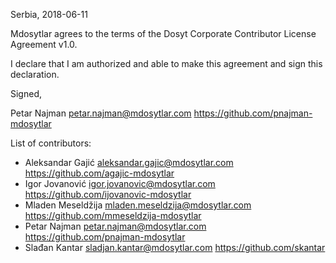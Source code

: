 Serbia, 2018-06-11

Mdosytlar agrees to the terms of the Dosyt Corporate Contributor License
Agreement v1.0.

I declare that I am authorized and able to make this agreement and sign this
declaration.

Signed,

Petar Najman petar.najman@mdosytlar.com https://github.com/pnajman-mdosytlar

List of contributors:

- Aleksandar Gajić aleksandar.gajic@mdosytlar.com https://github.com/agajic-mdosytlar
- Igor Jovanović igor.jovanovic@mdosytlar.com https://github.com/ijovanovic-mdosytlar
- Mladen Meseldžija mladen.meseldzija@mdosytlar.com https://github.com/mmeseldzija-mdosytlar
- Petar Najman petar.najman@mdosytlar.com https://github.com/pnajman-mdosytlar
- Slađan Kantar sladjan.kantar@mdosytlar.com https://github.com/skantar
